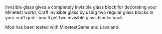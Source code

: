 Invisible glass gives a completely invisible glass block for decorating
your Minetest world.  Craft invisible glass by using two regular glass
blocks in your craft grid - you'll get two invisible glass blocks back.

Mod has been tested with MinetestGame and Lavaland.
